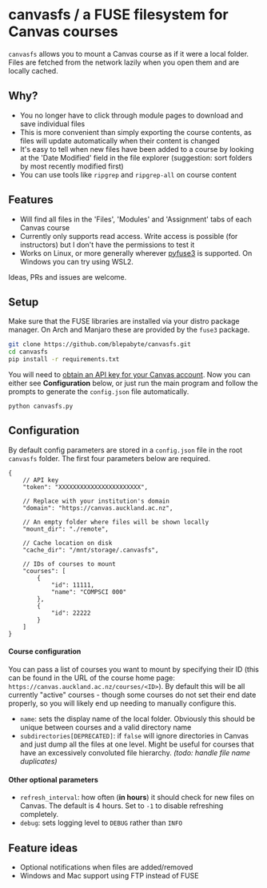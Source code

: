 # canvasfs / a FUSE filesystem for Canvas courses

`canvasfs` allows you to mount a Canvas course as if it were a local folder. Files are fetched from the network lazily when you open them and are locally cached.

## Why?

- You no longer have to click through module pages to download and save individual files 
- This is more convenient than simply exporting the course contents, as files will update automatically when their content is changed 
- It's easy to tell when new files have been added to a course by looking at the 'Date Modified' field in the file explorer (suggestion: sort folders by most recently modified first)
- You can use tools like `ripgrep` and `ripgrep-all` on course content

## Features

- Will find all files in the 'Files', 'Modules' and 'Assignment' tabs of each Canvas course
- Currently only supports read access. Write access is possible (for instructors) but I don't have the permissions to test it
- Works on Linux, or more generally wherever [pyfuse3](https://github.com/libfuse/pyfuse3) is supported. On Windows you can try using WSL2.

Ideas, PRs and issues are welcome.

## Setup

Make sure that the FUSE libraries are installed via your distro package manager. On Arch and Manjaro these are provided by the `fuse3` package.

```sh
git clone https://github.com/blepabyte/canvasfs.git
cd canvasfs
pip install -r requirements.txt
```

You will need to [obtain an API key for your Canvas account](https://canvas.instructure.com/courses/785215/pages/getting-started-with-the-api). Now you can either see **Configuration** below, or just run the main program and follow the prompts to generate the `config.json` file automatically.

```
python canvasfs.py
```

## Configuration

By default config parameters are stored in a `config.json` file in the root `canvasfs` folder. The first four parameters below are required.

```json5
{
    // API key
    "token": "XXXXXXXXXXXXXXXXXXXXXXX", 
    
    // Replace with your institution's domain
    "domain": "https://canvas.auckland.ac.nz",
    
    // An empty folder where files will be shown locally
    "mount_dir": "./remote",
    
    // Cache location on disk
    "cache_dir": "/mnt/storage/.canvasfs",
    
    // IDs of courses to mount
    "courses": [
        {
            "id": 11111,
            "name": "COMPSCI 000"
        },
        {
            "id": 22222
        }
    ]
}
```

#### Course configuration

You can pass a list of courses you want to mount by specifying their ID (this can be found in the URL of the course home page: `https://canvas.auckland.ac.nz/courses/<ID>`). By default this will be all currently "active" courses - though some courses do not set their end date properly, so you will likely end up needing to manually configure this.

- `name`: sets the display name of the local folder. Obviously this should be unique between courses and a valid directory name
- `subdirectories[DEPRECATED]`: if `false` will ignore directories in Canvas and just dump all the files at one level. Might be useful for courses that have an excessively convoluted file hierarchy. *(todo: handle file name duplicates)*

#### Other optional parameters

- `refresh_interval`: how often (**in hours**) it should check for new files on Canvas. The default is 4 hours. Set to `-1` to disable refreshing completely.
- `debug`: sets logging level to `DEBUG` rather than `INFO`

<!--

## Usage

```
python canvasfs.py [path-to-config-file=./config.json]
```

**Alternatively, you can use the provided `Dockerfile`**: The additional flags are needed for FUSE to work. 
```bsh
docker run --rm --device /dev/fuse --cap-add SYS_ADMIN canvasfs:latest
```
// TODO: pass config somehow

By default, it will try to discover all enrolled courses that have an accessible **Files** tab (some courses disable it) and setup a separate directory with the name of the course under `MOUNT_DIR/` for each. Optionally, you can set the `courses` key in `config.json` to specify which courses to mount: you will need the course ID which can be found in the URL of the course home page (or is shown in the logs when `canvasfs` is run without this parameter)

```json5
{
    // ...
    
}
```

![SCREENSHOT]()

-->

## Feature ideas

- Optional notifications when files are added/removed
- Windows and Mac support using FTP instead of FUSE
